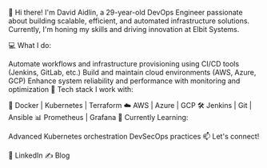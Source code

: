 👋 Hi there! I'm David Aidlin, a 29-year-old DevOps Engineer passionate about building scalable, efficient, and automated infrastructure solutions. Currently, I'm honing my skills and driving innovation at Elbit Systems.

💻 What I do:

Automate workflows and infrastructure provisioning using CI/CD tools (Jenkins, GitLab, etc.)
Build and maintain cloud environments (AWS, Azure, GCP)
Enhance system reliability and performance with monitoring and optimization
🚀 Tech stack I work with:

🐳 Docker | Kubernetes | Terraform
☁️ AWS | Azure | GCP
🛠 Jenkins | Git | Ansible
📊 Prometheus | Grafana
🌱 Currently Learning:

Advanced Kubernetes orchestration
DevSecOps practices
📫 Let's connect!

💼 LinkedIn
✍️ Blog
